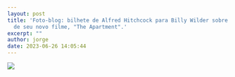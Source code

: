 ```yaml
---
layout: post
title: 'Foto-blog: bilhete de Alfred Hitchcock para Billy Wilder sobre a estreia
  de seu novo filme, "The Apartment".'
excerpt: ""
author: jorge
date: 2023-06-26 14:05:44
---
```



![](/uploads/captura-de-tela-2023-06-26-às-14.04.33.png)